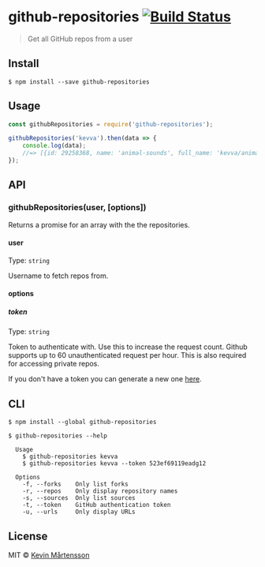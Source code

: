 # github-repositories [![Build Status](https://travis-ci.org/kevva/github-repositories.svg?branch=master)](https://travis-ci.org/kevva/github-repositories)

> Get all GitHub repos from a user


## Install

```
$ npm install --save github-repositories
```


## Usage

```js
const githubRepositories = require('github-repositories');

githubRepositories('kevva').then(data => {
	console.log(data);
	//=> [{id: 29258368, name: 'animal-sounds', full_name: 'kevva/animal-sounds', ...}, ...]
});
```


## API

### githubRepositories(user, [options])

Returns a promise for an array with the the repositories.

#### user

Type: `string`

Username to fetch repos from.

#### options

##### token

Type: `string`

Token to authenticate with. Use this to increase the request count. Github supports
up to 60 unauthenticated request per hour. This is also required for accessing private
repos.

If you don't have a token you can generate a new one [here](https://github.com/settings/tokens/new).


## CLI

```
$ npm install --global github-repositories
```

```
$ github-repositories --help

  Usage
    $ github-repositories kevva
    $ github-repositories kevva --token 523ef69119eadg12

  Options
    -f, --forks    Only list forks
    -r, --repos    Only display repository names
    -s, --sources  Only list sources
    -t, --token    GitHub authentication token
    -u, --urls     Only display URLs
```


## License

MIT © [Kevin Mårtensson](https://github.com/kevva)
